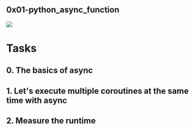 ## 0x01-python_async_function

![](https://s3.amazonaws.com/alx-intranet.hbtn.io/uploads/medias/2019/12/4aeaa9c3cb1f316c05c4.png?X-Amz-Algorithm=AWS4-HMAC-SHA256&X-Amz-Credential=AKIARDDGGGOUSBVO6H7D%2F20240115%2Fus-east-1%2Fs3%2Faws4_request&X-Amz-Date=20240115T155852Z&X-Amz-Expires=86400&X-Amz-SignedHeaders=host&X-Amz-Signature=2d3d08fcdf706efe5ded653061d426e4d1a1a66e4849c10061ff677f1e1862ca)

# Tasks
## 0. The basics of async

## 1. Let's execute multiple coroutines at the same time with async

##  2. Measure the runtime
